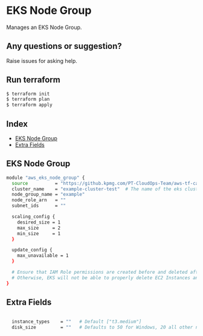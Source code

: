 # EKS Node Group

Manages an EKS Node Group.

## Any questions or suggestion?

Raise issues for asking help.

## Run terraform

```bash
$ terraform init
$ terraform plan
$ terraform apply
```

## Index

- [EKS Node Group](#eks_node_group)
- [Extra Fields](#extra_fields)

## EKS Node Group <a name="eks_node_group"></a>
```bash
module "aws_eks_node_group" {
  source          = "https://github.kpmg.com/PT-CloudOps-Team/aws-tf-catalog/tree/main/terraform-aws-eks-node-group"
  cluster_name    = "example-cluster-test"  # The name of the eks cluster to use the node group
  node_group_name = "example"
  node_role_arn   = ""
  subnet_ids      = ""

  scaling_config {
    desired_size = 1
    max_size     = 2
    min_size     = 1
  }

  update_config {
    max_unavailable = 1
  }

  # Ensure that IAM Role permissions are created before and deleted after EKS Node Group handling.
  # Otherwise, EKS will not be able to properly delete EC2 Instances and Elastic Network Interfaces.
}
```

## Extra Fields<a name="extra_fields"></a>

```bash
  
  instance_types    = ""   # Default ["t3.medium"]
  disk_size         = ""   # Defaults to 50 for Windows, 20 all other node groups
  
```